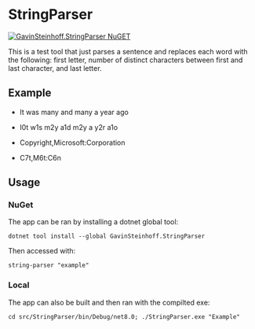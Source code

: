 # StringParser

[![GavinSteinhoff.StringParser NuGET](https://img.shields.io/nuget/dt/GavinSteinhoff.StringParser?label=GavinSteinhoff.StringParser%20NuGET)](https://www.nuget.org/packages/GavinSteinhoff.StringParser/)

This is a test tool that just parses a sentence and replaces each word with the following: first letter, number of distinct characters between first and last character, and last letter.

## Example

- It was many and many a year ago
 - I0t w1s m2y a1d m2y a y2r a1o

- Copyright,Microsoft:Corporation
 - C7t,M6t:C6n

## Usage

### NuGet

 The app can be ran by installing a dotnet global tool:

 `dotnet tool install --global GavinSteinhoff.StringParser`

 Then accessed with:

 `string-parser "example"`

### Local

The app can also be built and then ran with the compilted exe:

`cd src/StringParser/bin/Debug/net8.0; ./StringParser.exe "Example"`
